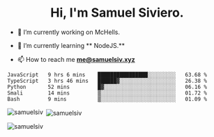 <h1 align="center">Hi, I'm Samuel Siviero.</h1>

- 🔭 I’m currently working on McHells.

- 🌱 I’m currently learning ** NodeJS.**

- 📫 How to reach me **me@samuelsiv.xyz**


<!--START_SECTION:waka-->
```text
JavaScript   9 hrs 6 mins    ████████████████░░░░░░░░░   63.68 % 
TypeScript   3 hrs 46 mins   ██████▓░░░░░░░░░░░░░░░░░░   26.38 % 
Python       52 mins         █▓░░░░░░░░░░░░░░░░░░░░░░░   06.16 % 
Smali        14 mins         ▒░░░░░░░░░░░░░░░░░░░░░░░░   01.72 % 
Bash         9 mins          ▒░░░░░░░░░░░░░░░░░░░░░░░░   01.09 % 
```
<!--END_SECTION:waka-->

<p><img align="left" src="https://github-readme-stats.vercel.app/api/top-langs?username=samuelsiv&show_icons=true&locale=en&layout=compact&theme=radical" alt="samuelsiv" /></p>

<p>&nbsp;<img align="center" src="https://github-readme-stats.vercel.app/api?username=samuelsiv&show_icons=true&locale=en&theme=radical" alt="samuelsiv" /></p>
<p align="left"> <img src="https://komarev.com/ghpvc/?username=samuelsiv&label=Profile%20views&color=0e75b6&style=flat" alt="samuelsiv" /> </p>

